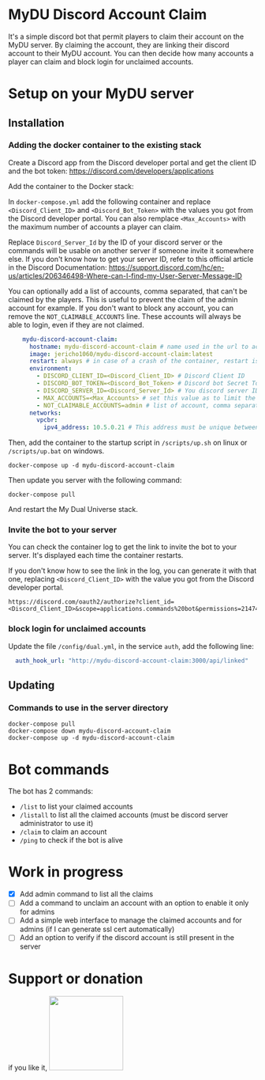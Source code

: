 # MyDU Discord Account Claim

It's a simple discord bot that permit players to claim their account on the MyDU server.
By claiming the account, they are linking their discord account to their MyDU account. You can then decide how many accounts a player can claim and block login for unclaimed accounts.

# Setup on your MyDU server

## Installation

### Adding the docker container to the existing stack 

Create a Discord app from the Discord developer portal and get the client ID and the bot token: https://discord.com/developers/applications

Add the container to the Docker stack:

In `docker-compose.yml` add the following container and replace `<Discord_Client_ID>` and `<Discord_Bot_Token>` with the values you got from the Discord developer portal. You can also remplace `<Max_Accounts>` with the maximum number of accounts a player can claim.

Replace `Discord_Server_Id` by the ID of your discord server or the commands will be usable on another server if someone invite it somewhere else. If you don't know how to get your server ID, refer to this official article in the Discord Documentation: https://support.discord.com/hc/en-us/articles/206346498-Where-can-I-find-my-User-Server-Message-ID

You can optionally add a list of accounts, comma separated, that can't be claimed by the players. This is useful to prevent the claim of the admin account for example. If you don't want to block any account, you can remove the `NOT_CLAIMABLE_ACCOUNTS` line. These accounts will always be able to login, even if they are not claimed.

```yml
    mydu-discord-account-claim:
      hostname: mydu-discord-account-claim # name used in the url to access the webhook
      image: jericho1060/mydu-discord-account-claim:latest
      restart: always # in case of a crash of the container, restart is asap
      environment:
        - DISCORD_CLIENT_ID=<Discord_Client_ID> # Discord Client ID
        - DISCORD_BOT_TOKEN=<Discord_Bot_Token> # Discord bot Secret Token
        - DISCORD_SERVER_ID=<Discord_Server_Id> # You discord server ID, set it to protect from admin commands to be used from another server
        - MAX_ACCOUNTS=<Max_Accounts> # set this value as to limit the number of MyDU account a discord account can claim 
        - NOT_CLAIMABLE_ACCOUNTS=admin # list of account, comma separated, than can't be claimed. These accounts don't need a claim to login on the MyDU Server
      networks:
        vpcbr:
          ipv4_address: 10.5.0.21 # This address must be unique between all containers, you can change this value
```

Then, add the container to the startup script in `/scripts/up.sh` on linux or `/scripts/up.bat` on windows.
```shell
docker-compose up -d mydu-discord-account-claim
```

Then update you server with the following command:
```shell
docker-compose pull
```
And restart the My Dual Universe stack.

### Invite the bot to your server

You can check the container log to get the link to invite the bot to your server. It's displayed each time the container restarts.

If you don't know how to see the link in the log, you can generate it with that one, replacing `<Discord_Client_ID>` with the value you got from the Discord developer portal.
```
https://discord.com/oauth2/authorize?client_id=<Discord_Client_ID>&scope=applications.commands%20bot&permissions=2147485696
```

### block login for unclaimed accounts

Update the file `/config/dual.yml`, in the service `auth`, add the following line:
```yml
  auth_hook_url: "http://mydu-discord-account-claim:3000/api/linked"
```

## Updating

### Commands to use in the server directory

```shell
docker-compose pull
docker-compose down mydu-discord-account-claim
docker-compose up -d mydu-discord-account-claim
```

# Bot commands

The bot has 2 commands:
- `/list` to list your claimed accounts
- `/listall` to list all the claimed accounts (must be discord server administrator to use it)
- `/claim` to claim an account
- `/ping` to check if the bot is alive

# Work in progress

- [x] Add admin command to list all the claims
- [ ] Add a command to unclaim an account with an option to enable it only for admins
- [ ] Add a simple web interface to manage the claimed accounts and for admins (if I can generate ssl cert automatically)
- [ ] Add an option to verify if the discord account is still present in the server

# Support or donation

if you like it, [<img src="https://github.com/Jericho1060/DU-Industry-HUD/blob/main/ressources/images/ko-fi.png?raw=true" width="150">](https://ko-fi.com/jericho1060)